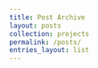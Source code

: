 ```yaml
---
title: Post Archive
layout: posts
collection: projects
permalink: /posts/
entries_layout: list
---
```

